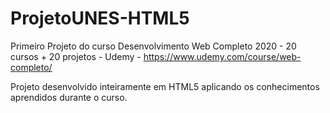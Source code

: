 # ProjetoUNES-HTML5
Primeiro Projeto do curso Desenvolvimento Web Completo 2020 - 20 cursos + 20 projetos - Udemy - https://www.udemy.com/course/web-completo/

Projeto desenvolvido inteiramente em HTML5 aplicando os conhecimentos aprendidos durante o curso.
